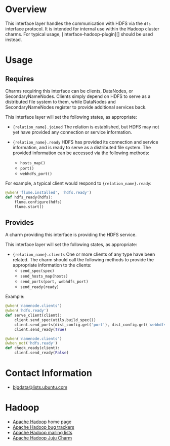 # Overview

This interface layer handles the communication with HDFS via the `dfs` interface
protocol.  It is intended for internal use within the Hadoop cluster charms.
For typical usage, [interface-hadoop-plugin][] should be used instead.


# Usage

## Requires

Charms requiring this interface can be clients, DataNodes, or SecondaryNameNodes.
Clients simply depend on HDFS to serve as a distributed file system to them, while
DataNodes and SecondaryNameNodes register to provide additional services back.

This interface layer will set the following states, as appropriate:

  * `{relation_name}.joined` The relation is established, but HDFS may not yet
    have provided any connection or service information.

  * `{relation_name}.ready` HDFS has provided its connection and service
    information, and is ready to serve as a distributed file system.
    The provided information can be accessed via the following methods:
      * `hosts_map()`
      * `port()`
      * `webhdfs_port()`

For example, a typical client would respond to `{relation_name}.ready`:

```python
@when('flume.installed', 'hdfs.ready')
def hdfs_ready(hdfs):
    flume.configure(hdfs)
    flume.start()
```


## Provides

A charm providing this interface is providing the HDFS service.

This interface layer will set the following states, as appropriate:

  * `{relation_name}.clients` One or more clients of any type have
    been related.  The charm should call the following methods to provide the
    appropriate information to the clients:
      * `send_spec(spec)`
      * `send_hosts_map(hosts)`
      * `send_ports(port, webhdfs_port)`
      * `send_ready(ready)`

Example:

```python
@when('namenode.clients')
@when('hdfs.ready')
def serve_client(client):
    client.send_spec(utils.build_spec())
    client.send_ports(dist_config.get('port'), dist_config.get('webhdfs_port'))
    client.send_ready(True)

@when('namenode.clients')
@when_not('hdfs.ready')
def check_ready(client):
    client.send_ready(False)
```


# Contact Information

- <bigdata@lists.ubuntu.com>


# Hadoop

- [Apache Hadoop](http://hadoop.apache.org/) home page
- [Apache Hadoop bug trackers](http://hadoop.apache.org/issue_tracking.html)
- [Apache Hadoop mailing lists](http://hadoop.apache.org/mailing_lists.html)
- [Apache Hadoop Juju Charm](http://jujucharms.com/?text=hadoop)
